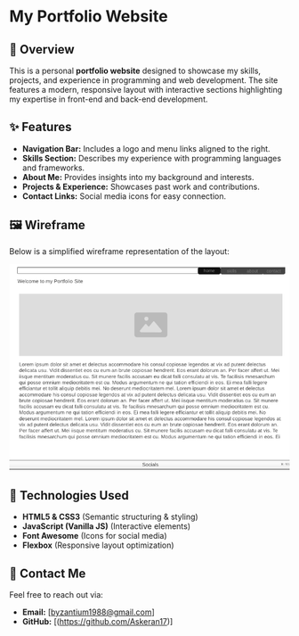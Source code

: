 # My Portfolio Website

## 🌟 Overview
This is a personal **portfolio website** designed to showcase my skills, projects, and experience in programming and web development. The site features a modern, responsive layout with interactive sections highlighting my expertise in front-end and back-end development.

## ✨ Features
- **Navigation Bar:** Includes a logo and menu links aligned to the right.
- **Skills Section:** Describes my experience with programming languages and frameworks.
- **About Me:** Provides insights into my background and interests.
- **Projects & Experience:** Showcases past work and contributions.
- **Contact Links:** Social media icons for easy connection.

## 🖼️ Wireframe
Below is a simplified wireframe representation of the layout:

![image](wireframe.png)


## 🚀 Technologies Used
- **HTML5 & CSS3** (Semantic structuring & styling)
- **JavaScript (Vanilla JS)** (Interactive elements)
- **Font Awesome** (Icons for social media)
- **Flexbox** (Responsive layout optimization)

## 📩 Contact Me
Feel free to reach out via:
- **Email:** [byzantium1988@gmail.com]
- **GitHub:** [(https://github.com/Askeran17)]

